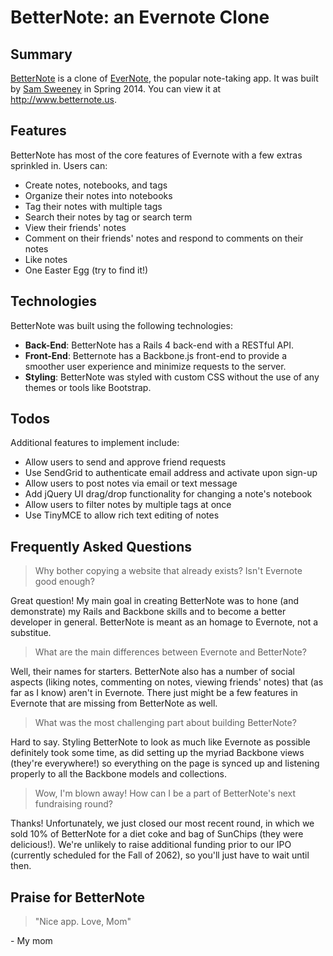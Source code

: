 # BetterNote: an Evernote Clone
## Summary

[BetterNote](http://www.betternote.us) is a clone of [EverNote](http://www.evernote.com), the popular note-taking app.  It was built by [Sam Sweeney](https://www.linkedin.com/profile/view?id=52435518) in Spring 2014.  You can view it at http://www.betternote.us.

## Features

BetterNote has most of the core features of Evernote with a few extras sprinkled in.  Users can:

* Create notes, notebooks, and tags
* Organize their notes into notebooks
* Tag their notes with multiple tags
* Search their notes by tag or search term
* View their friends' notes
* Comment on their friends' notes and respond to comments on their notes
* Like notes
* One Easter Egg (try to find it!)

## Technologies

BetterNote was built using the following technologies:

* **Back-End**: BetterNote has a Rails 4 back-end with a RESTful API.
* **Front-End**: Betternote has a Backbone.js front-end to provide a smoother user experience and minimize requests to the server.
* **Styling**: BetterNote was styled with custom CSS without the use of any themes or tools like Bootstrap.

## Todos

Additional features to implement include:

* Allow users to send and approve friend requests
* Use SendGrid to authenticate email address and activate upon sign-up
* Allow users to post notes via email or text message
* Add jQuery UI drag/drop functionality for changing a note's notebook
* Allow users to filter notes by multiple tags at once
* Use TinyMCE to allow rich text editing of notes

## Frequently Asked Questions

> Why bother copying a website that already exists?  Isn't Evernote good enough?

Great question!  My main goal in creating BetterNote was to hone (and demonstrate) my Rails and Backbone skills and to become a better developer in general.  BetterNote is meant as an homage to Evernote, not a substitue.

> What are the main differences between Evernote and BetterNote?

Well, their names for starters.  BetterNote also has a number of social aspects (liking notes, commenting on notes, viewing friends' notes) that (as far as I know) aren't in Evernote.  There just might be a few features in Evernote that are missing from BetterNote as well.

> What was the most challenging part about building BetterNote?

Hard to say.  Styling BetterNote to look as much like Evernote as possible definitely took some time, as did setting up the myriad Backbone views (they're everywhere!) so everything on the page is synced up and listening properly to all the Backbone models and collections.

> Wow, I'm blown away!  How can I be a part of BetterNote's next fundraising round?

Thanks!  Unfortunately, we just closed our most recent round, in which we sold 10% of BetterNote for a diet coke and bag of SunChips (they were delicious!).  We're unlikely to raise additional funding prior to our IPO (currently scheduled for the Fall of 2062), so you'll just have to wait until then.

## Praise for BetterNote

> "Nice app.  Love, Mom"

\- My mom